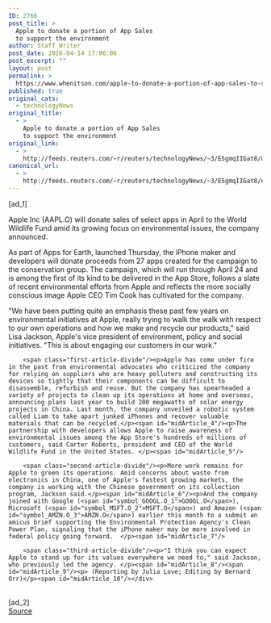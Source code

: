 ```yaml
---
ID: 2766
post_title: >
  Apple to donate a portion of App Sales
  to support the environment
author: Staff Writer
post_date: 2016-04-14 17:06:06
post_excerpt: ""
layout: post
permalink: >
  https://www.whenitson.com/apple-to-donate-a-portion-of-app-sales-to-support-the-environment/
published: true
original_cats:
  - technologyNews
original_title:
  - >
    Apple to donate a portion of App Sales
    to support the environment
original_link:
  - >
    http://feeds.reuters.com/~r/reuters/technologyNews/~3/E5gmqIIGat8/us-apple-environment-idUSKCN0XB24F
canonical_url:
  - >
    http://feeds.reuters.com/~r/reuters/technologyNews/~3/E5gmqIIGat8/us-apple-environment-idUSKCN0XB24F
---
```

 [ad_1]
<br><div id="articleText">
<span id="midArticle_start"/>

<span id="midArticle_0"/><span class="focusParagraph" readability="4"><p><span class="articleLocatio&lt;/span&gt;n">Apple Inc (<span id="symbol_AAPL.O_0">AAPL.O</span>) will donate sales of select apps in April to the World Wildlife Fund amid its growing focus on environmental issues, the company announced.</span></p></span><span id="midArticle_1"/><p>As part of Apps for Earth, launched Thursday, the iPhone maker and developers will donate proceeds from 27 apps created for the campaign to the conservation group. The campaign, which will run through April 24 and is among the first of its kind to be delivered in the App Store, follows a slate of recent environmental efforts from Apple and reflects the more socially conscious image Apple CEO Tim Cook has cultivated for the company.</p><span id="midArticle_2"/><p>"We have been putting quite an emphasis these past few years on environmental initiatives at Apple, really trying to walk the walk with respect to our own operations and how we make and recycle our products," said Lisa Jackson, Apple's vice president of environment, policy and social initiatives. "This is about engaging our customers in our work."</p><span id="midArticle_3"/>
        
        <span class="first-article-divide"/><p>Apple has come under fire in the past from environmental advocates who criticized the company for relying on suppliers who are heavy polluters and constructing its devices so tightly that their components can be difficult to disassemble, refurbish and reuse. But the company has spearheaded a variety of projects to clean up its operations at home and overseas, announcing plans last year to build 200 megawatts of solar energy projects in China. Last month, the company unveiled a robotic system called Liam to take apart junked iPhones and recover valuable materials that can be recycled.</p><span id="midArticle_4"/><p>The partnership with developers allows Apple to raise awareness of environmental issues among the App Store's hundreds of millions of customers, said Carter Roberts, president and CEO of the World Wildlife Fund in the United States. </p><span id="midArticle_5"/>
        
        <span class="second-article-divide"/><p>More work remains for Apple to green its operations. Amid concerns about waste from electronics in China, one of Apple's fastest growing markets, the company is working with the Chinese government on its collection program, Jackson said.</p><span id="midArticle_6"/><p>And the company joined with Google (<span id="symbol_GOOGL.O_1">GOOGL.O</span>), Microsoft (<span id="symbol_MSFT.O_2">MSFT.O</span>) and Amazon (<span id="symbol_AMZN.O_3">AMZN.O</span>) earlier this month to a submit an amicus brief supporting the Environmental Protection Agency's Clean Power Plan, signaling that the iPhone maker may be more involved in federal policy going forward.  </p><span id="midArticle_7"/>
        
        <span class="third-article-divide"/><p>"I think you can expect Apple to stand up for its values everywhere we need to," said Jackson, who previously led the agency. </p><span id="midArticle_8"/><span id="midArticle_9"/><p> (Reporting by Julia Love; Editing by Bernard Orr)</p><span id="midArticle_10"/></div>
<br>[ad_2]
<br><a href="http://feeds.reuters.com/~r/reuters/technologyNews/~3/E5gmqIIGat8/us-apple-environment-idUSKCN0XB24F">Source </a>